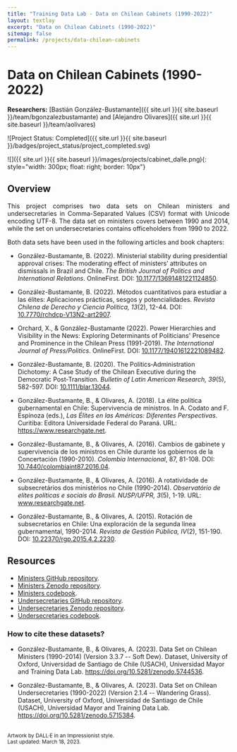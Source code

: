 ```yaml
---
title: "Training Data Lab - Data on Chilean Cabinets (1990-2022)"
layout: textlay
excerpt: "Data on Chilean Cabinets (1990-2022)"
sitemap: false
permalink: /projects/data-chilean-cabinets
---
```


# Data on Chilean Cabinets (1990-2022)

**Researchers:** [Bastián González-Bustamante]({{ site.url }}{{ site.baseurl }}/team/bgonzalezbustamante) and [Alejandro Olivares]({{ site.url }}{{ site.baseurl }}/team/aolivares)

![Project Status: Completed]({{ site.url }}{{ site.baseurl }}/badges/project_status/project_completed.svg)

![]({{ site.url }}{{ site.baseurl }}/images/projects/cabinet_dalle.png){: style="width: 300px; float: right; border: 10px"}

## Overview

<p align="justify">This project comprises two data sets on Chilean ministers and undersecretaries in Comma-Separated Values (CSV) format with Unicode encoding UTF-8. The data set on ministers covers between 1990 and 2014, while the set on undersecretaries contains officeholders from 1990 to 2022.</p>

<p align="justify">Both data sets have been used in the following articles and book chapters:</p>

- González-Bustamante, B. (2022). Ministerial stability during presidential approval crises: The moderating effect of ministers’ attributes on dismissals in Brazil and Chile. *The British Journal of Politics and International Relations*. OnlineFirst. DOI: <a href="https://doi.org/10.1177/13691481221124850" target="_blank">10.1177/13691481221124850</a>.

- González-Bustamante, B. (2022). Métodos cuantitativos para estudiar a las élites: Aplicaciones prácticas, sesgos y potencialidades. *Revista Chilena de Derecho y Ciencia Política, 13*(2), 12-44. DOI: <a href="https://doi.org/10.7770/rchdcp-V13N2-art2907" target="_blank">10.7770/rchdcp-V13N2-art2907</a>.

- Orchard, X., & González-Bustamante (2022). Power Hierarchies and Visibility in the News: Exploring Determinants of Politicians' Presence and Prominence in the Chilean Press (1991-2019). *The International Journal of Press/Politics*. OnlineFirst. DOI: <a href="https://doi.org/10.1177/19401612221089482" target="_blank">10.1177/19401612221089482</a>.

- González-Bustamante, B. (2020). The Politics‐Administration Dichotomy: A Case Study of the Chilean Executive during the Democratic Post‐Transition. *Bulletin of Latin American Research, 39*(5), 582-597. DOI: <a href="https://doi.org/10.1111/blar.13044" target="_blank">10.1111/blar.13044</a>.

- González-Bustamante, B., & Olivares, A. (2018). La élite política gubernamental en Chile: Supervivencia de ministros. In A. Codato and F. Espinoza (eds.), *Las Élites en las Américas: Diferentes Perspectivas*. Curitiba: Editora Universidade Federal do Paraná. URL: <a href="https://www.researchgate.net/publication/325699783_Elites_en_las_Americas_diferentes_perspectivas_Elites_in_the_Americas_Different_Perspectives" target="_blank">https://www.researchgate.net</a>.

- González-Bustamante, B., & Olivares, A. (2016). Cambios de gabinete y supervivencia de los ministros en Chile durante los gobiernos de la Concertación (1990-2010). *Colombia Internacional*, 87, 81-108. DOI: <a href="https://doi.org/10.7440/colombiaint87.2016.04" target="_blank">10.7440/colombiaint87.2016.04</a>.

- González-Bustamante, B., & Olivares, A. (2016). A rotatividade de subsecretários dos ministérios no Chile (1990-2014). *Observatório de elites políticas e sociais do Brasil. NUSP/UFPR, 3*(5), 1-19. URL: <a href="https://www.researchgate.net/publication/321993740_A_rotatividade_de_subsecretarios_dos_ministerios_no_Chile_1990-2014" target="_blank">www.researchgate.net</a>.

- González-Bustamante, B., & Olivares, A. (2015). Rotación de subsecretarios en Chile: Una exploración de la segunda línea gubernamental, 1990-2014. *Revista de Gestión Pública, IV*(2), 151-190. DOI: <a href="https://doi.org/10.22370/rgp.2015.4.2.2230" target="_blank">10.22370/rgp.2015.4.2.2230</a>.

## Resources

- <a href="https://github.com/bgonzalezbustamante/chilean-ministers" target="_blank">Ministers GitHub repository</a>.
- <a href="https://doi.org/10.5281/zenodo.5744536" target="_blank">Ministers Zenodo repository</a>.
- <a href="https://github.com/bgonzalezbustamante/chilean-ministers/blob/main/docs/codebook_ministers.pdf" target="_blank">Ministers codebook</a>.
- <a href="https://github.com/bgonzalezbustamante/chilean-undersecretaries" target="_blank">Undersecretaries GitHub repository</a>.
- <a href="https://doi.org/10.5281/zenodo.5715384" target="_blank">Undersecretaries Zenodo repository</a>.
- <a href="https://github.com/bgonzalezbustamante/chilean-undersecretaries/blob/main/docs/codebook_undersecretaries.pdf" target="_blank">Undersecretaries codebook</a>.

### How to cite these datasets?

- González-Bustamante, B., & Olivares, A. (2023). Data Set on Chilean Ministers (1990-2014) (Version 3.3.7 -- Soft Dew). Dataset, University of Oxford, Universidad de Santiago de Chile (USACH), Universidad Mayor and Training Data Lab. <a href="https://doi.org/10.5281/zenodo.5744536" target="_blank">https://doi.org/10.5281/zenodo.5744536</a>.

- González-Bustamante, B., & Olivares, A. (2023). Data Set on Chilean Undersecretaries (1990-2022) (Version 2.1.4 -- Wandering Grass). Dataset, University of Oxford, Universidad de Santiago de Chile (USACH), Universidad Mayor and Training Data Lab. <a href="https://doi.org/10.5281/zenodo.5715384" target="_blank">https://doi.org/10.5281/zenodo.5715384</a>.

<br />
<small>Artwork by DALL·E in an Impressionist style.</small><br />
<small>Last updated: March 18, 2023.</small>
